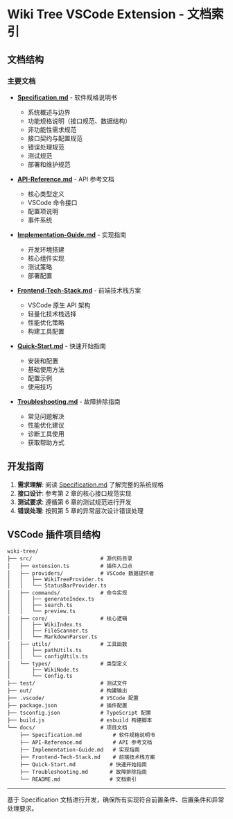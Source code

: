 # Wiki Tree VSCode Extension - 文档索引

## 文档结构

### 主要文档

- **[Specification.md](Specification.md)** - 软件规格说明书

  - 系统概述与边界
  - 功能规格说明（接口规范、数据结构）
  - 非功能性需求规范
  - 接口契约与配置规范
  - 错误处理规范
  - 测试规范
  - 部署和维护规范

- **[API-Reference.md](API-Reference.md)** - API 参考文档

  - 核心类型定义
  - VSCode 命令接口
  - 配置项说明
  - 事件系统

- **[Implementation-Guide.md](Implementation-Guide.md)** - 实现指南

  - 开发环境搭建
  - 核心组件实现
  - 测试策略
  - 部署配置

- **[Frontend-Tech-Stack.md](Frontend-Tech-Stack.md)** - 前端技术栈方案

  - VSCode 原生 API 架构
  - 轻量化技术栈选择
  - 性能优化策略
  - 构建工具配置

- **[Quick-Start.md](Quick-Start.md)** - 快速开始指南

  - 安装和配置
  - 基础使用方法
  - 配置示例
  - 使用技巧

- **[Troubleshooting.md](Troubleshooting.md)** - 故障排除指南

  - 常见问题解决
  - 性能优化建议
  - 诊断工具使用
  - 获取帮助方式

## 开发指南

1. **需求理解**: 阅读 [Specification.md](Specification.md) 了解完整的系统规格
2. **接口设计**: 参考第 2 章的核心接口规范实现
3. **测试要求**: 遵循第 6 章的测试规范进行开发
4. **错误处理**: 按照第 5 章的异常层次设计错误处理

## VSCode 插件项目结构

```
wiki-tree/
├── src/                      # 源代码目录
│   ├── extension.ts          # 插件入口点
│   ├── providers/            # VSCode 数据提供者
│   │   ├── WikiTreeProvider.ts
│   │   └── StatusBarProvider.ts
│   ├── commands/             # 命令实现
│   │   ├── generateIndex.ts
│   │   ├── search.ts
│   │   └── preview.ts
│   ├── core/                 # 核心逻辑
│   │   ├── WikiIndex.ts
│   │   ├── FileScanner.ts
│   │   └── MarkdownParser.ts
│   ├── utils/                # 工具函数
│   │   ├── pathUtils.ts
│   │   └── configUtils.ts
│   └── types/                # 类型定义
│       ├── WikiNode.ts
│       └── Config.ts
├── test/                     # 测试文件
├── out/                      # 构建输出
├── .vscode/                  # VSCode 配置
├── package.json              # 插件配置
├── tsconfig.json             # TypeScript 配置
├── build.js                  # esbuild 构建脚本
└── docs/                     # 项目文档
    ├── Specification.md          # 软件规格说明书
    ├── API-Reference.md          # API 参考文档
    ├── Implementation-Guide.md   # 实现指南
    ├── Frontend-Tech-Stack.md    # 前端技术栈方案
    ├── Quick-Start.md           # 快速开始指南
    ├── Troubleshooting.md       # 故障排除指南
    └── README.md                # 文档索引
```

---

基于 Specification 文档进行开发，确保所有实现符合前置条件、后置条件和异常处理要求。
